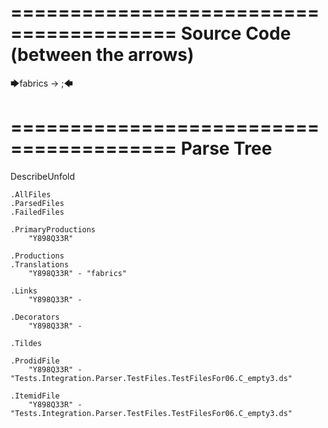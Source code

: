 ========================================
Source Code (between the arrows)
========================================

🡆fabrics -> ;🡄

========================================
Parse Tree
========================================
DescribeUnfold

    .AllFiles
    .ParsedFiles
    .FailedFiles

    .PrimaryProductions
        "Y898Q33R" 

    .Productions
    .Translations
        "Y898Q33R" - "fabrics"

    .Links
        "Y898Q33R" - 

    .Decorators
        "Y898Q33R" - 

    .Tildes

    .ProdidFile
        "Y898Q33R" - "Tests.Integration.Parser.TestFiles.TestFilesFor06.C_empty3.ds"

    .ItemidFile
        "Y898Q33R" - "Tests.Integration.Parser.TestFiles.TestFilesFor06.C_empty3.ds"

